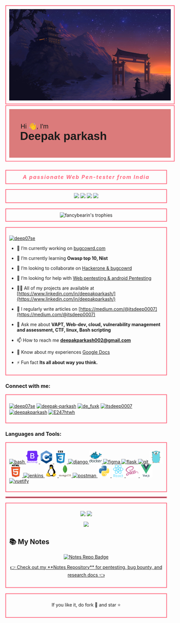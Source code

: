 <img src="./Assets/profile.jpg" style="text-align:center; border: 2px solid #ff6b81; padding : 10px;" >
<br>
<img src="./Assets/header.png" style="text-align:center; border: 2px solid #ff6b81; padding : 10px;">   <!--head imager-->
<div align="center">
  <h3 style="color: #ff6b81; font-style: italic; letter-spacing: 2px; border: 2px solid #ff6b81; padding: 10px;">A passionate Web Pen-tester from India</h3>
</div>






<div style="text-align:center; border: 2px solid #ff6b81; padding: 10px;">
<img src="https://badges.pufler.dev/visits/fancybearin/fancybearin"/> 
  <img src="https://badges.pufler.dev/years/fancybearin"/> 
 <img src="https://badges.pufler.dev/repos/fancybearin"/>
 <img src="https://badges.pufler.dev/commits/monthly/fancybearin" />
 </div>
<br>
<div style="text-align:center; border: 2px solid #ff6b81; padding: 10px;">
  <img src="https://github-profile-trophy.vercel.app/?username=fancybearin&theme=radical" alt="fancybearin's trophies"/>
</div>


<br>
<div style="border: 2px solid #ff6b81; padding: 10px;">
<p align="left"> <a href="https://twitter.com/deep07se" target="blank"><img src="https://img.shields.io/twitter/follow/deep07se?logo=twitter&style=for-the-badge" alt="deep07se" /></a> </p>

- 🔭 I’m currently working on [bugcowrd.com](https://bugcrowd.com/PB26Deepak)

- 🌱 I’m currently learning **Owasp top 10, Nist**

- 👯 I’m looking to collaborate on [Hackerone & bugcowrd](https://hackerone.com/pb26uk?type=admin)

- 🤝 I’m looking for help with [Web pentesting & android Pentesting](https://discord.gg/E247htwh)

- 👨‍💻 All of my projects are available at [https://www.linkedin.com/in/deepakparkash/](https://www.linkedin.com/in/deepakparkash/)

- 📝 I regularly write articles on [https://medium.com/@itsdeep0007](https://medium.com/@itsdeep0007)

- 💬 Ask me about **VAPT, Web-dev, cloud, vulnerability management and assessment, CTF, linux, Bash scripting**

- 📫 How to reach me **deepakparkash002@gmail.com**

- 📄 Know about my experiences [Google Docs](https://docs.google.com/document/u/2/d/e/2PACX-1vREVe9mH-umMnHAgMp24iv0tyJkdDQpEPYK0DGoI7sFTcBace9z_KneGP7eWMXBHG9ku4wponoQSBCF/pub)

- ⚡ Fun fact **Its all about way you think.**
</div>

<h3 align="left">Connect with me:</h3>
<div style="border: 2px solid #ff6b81; padding: 10px;">
<p align="left">
<a href="https://twitter.com/deep07se" target="blank"><img align="center" src="https://raw.githubusercontent.com/rahuldkjain/github-profile-readme-generator/master/src/images/icons/Social/twitter.svg" alt="deep07se" height="30" width="40" /></a>
<a href="https://linkedin.com/in/deepak-parkash" target="blank"><img align="center" src="https://raw.githubusercontent.com/rahuldkjain/github-profile-readme-generator/master/src/images/icons/Social/linked-in-alt.svg" alt="deepak-parkash" height="30" width="40" /></a>
<a href="https://instagram.com/de_fuxk" target="blank"><img align="center" src="https://raw.githubusercontent.com/rahuldkjain/github-profile-readme-generator/master/src/images/icons/Social/instagram.svg" alt="de_fuxk" height="30" width="40" /></a>
<a href="https://medium.com/itsdeep0007" target="blank"><img align="center" src="https://raw.githubusercontent.com/rahuldkjain/github-profile-readme-generator/master/src/images/icons/Social/medium.svg" alt="itsdeep0007" height="30" width="40" /></a>
<a href="https://www.hackerrank.com/deepakparkash" target="blank"><img align="center" src="https://raw.githubusercontent.com/rahuldkjain/github-profile-readme-generator/master/src/images/icons/Social/hackerrank.svg" alt="deepakparkash" height="30" width="40" /></a>
<a href="https://discord.gg/E247htwh" target="blank"><img align="center" src="https://raw.githubusercontent.com/rahuldkjain/github-profile-readme-generator/master/src/images/icons/Social/discord.svg" alt="E247htwh" height="30" width="40" /></a>
</p>
</div>
<h3 align="left">Languages and Tools:</h3>
<div style="border: 2px solid #ff6b81; padding: 10px;">
<p align="left"> <a href="https://www.gnu.org/software/bash/" target="_blank" rel="noreferrer"> <img src="https://www.vectorlogo.zone/logos/gnu_bash/gnu_bash-icon.svg" alt="bash" width="40" height="40"/> </a> <a href="https://getbootstrap.com" target="_blank" rel="noreferrer"> <img src="https://raw.githubusercontent.com/devicons/devicon/master/icons/bootstrap/bootstrap-plain-wordmark.svg" alt="bootstrap" width="40" height="40"/> </a> <a href="https://www.w3schools.com/cpp/" target="_blank" rel="noreferrer"> <img src="https://raw.githubusercontent.com/devicons/devicon/master/icons/cplusplus/cplusplus-original.svg" alt="cplusplus" width="40" height="40"/> </a> <a href="https://www.w3schools.com/css/" target="_blank" rel="noreferrer"> <img src="https://raw.githubusercontent.com/devicons/devicon/master/icons/css3/css3-original-wordmark.svg" alt="css3" width="40" height="40"/> </a> <a href="https://www.djangoproject.com/" target="_blank" rel="noreferrer"> <img src="https://cdn.worldvectorlogo.com/logos/django.svg" alt="django" width="40" height="40"/> </a> <a href="https://www.docker.com/" target="_blank" rel="noreferrer"> <img src="https://raw.githubusercontent.com/devicons/devicon/master/icons/docker/docker-original-wordmark.svg" alt="docker" width="40" height="40"/> </a> <a href="https://www.figma.com/" target="_blank" rel="noreferrer"> <img src="https://www.vectorlogo.zone/logos/figma/figma-icon.svg" alt="figma" width="40" height="40"/> </a> <a href="https://flask.palletsprojects.com/" target="_blank" rel="noreferrer"> <img src="https://www.vectorlogo.zone/logos/pocoo_flask/pocoo_flask-icon.svg" alt="flask" width="40" height="40"/> </a> <a href="https://git-scm.com/" target="_blank" rel="noreferrer"> <img src="https://www.vectorlogo.zone/logos/git-scm/git-scm-icon.svg" alt="git" width="40" height="40"/> </a> <a href="https://golang.org" target="_blank" rel="noreferrer"> <img src="https://raw.githubusercontent.com/devicons/devicon/master/icons/go/go-original.svg" alt="go" width="40" height="40"/> </a> <a href="https://www.w3.org/html/" target="_blank" rel="noreferrer"> <img src="https://raw.githubusercontent.com/devicons/devicon/master/icons/html5/html5-original-wordmark.svg" alt="html5" width="40" height="40"/> </a> <!--<a href="https://www.java.com" target="_blank" rel="noreferrer"> <img src="https://raw.githubusercontent.com/devicons/devicon/master/icons/java/java-original.svg" alt="java" width="40" height="40"/> </a>--> <a href="https://www.jenkins.io" target="_blank" rel="noreferrer"> <img src="https://www.vectorlogo.zone/logos/jenkins/jenkins-icon.svg" alt="jenkins" width="40" height="40"/> </a> <a href="https://www.linux.org/" target="_blank" rel="noreferrer"> <img src="https://raw.githubusercontent.com/devicons/devicon/master/icons/linux/linux-original.svg" alt="linux" width="40" height="40"/> </a> <a href="https://www.mongodb.com/" target="_blank" rel="noreferrer"> <img src="https://raw.githubusercontent.com/devicons/devicon/master/icons/mongodb/mongodb-original-wordmark.svg" alt="mongodb" width="40" height="40"/> </a> <a href="https://postman.com" target="_blank" rel="noreferrer"> <img src="https://www.vectorlogo.zone/logos/getpostman/getpostman-icon.svg" alt="postman" width="40" height="40"/> </a> <a href="https://www.python.org" target="_blank" rel="noreferrer"> <img src="https://raw.githubusercontent.com/devicons/devicon/master/icons/python/python-original.svg" alt="python" width="40" height="40"/> </a> <a href="https://reactjs.org/" target="_blank" rel="noreferrer"> <img src="https://raw.githubusercontent.com/devicons/devicon/master/icons/react/react-original-wordmark.svg" alt="react" width="40" height="40"/> </a> <a href="https://sass-lang.com" target="_blank" rel="noreferrer"> <img src="https://raw.githubusercontent.com/devicons/devicon/master/icons/sass/sass-original.svg" alt="sass" width="40" height="40"/> </a> <a href="https://vuejs.org/" target="_blank" rel="noreferrer"> <img src="https://raw.githubusercontent.com/devicons/devicon/master/icons/vuejs/vuejs-original-wordmark.svg" alt="vuejs" width="40" height="40"/> </a> <a href="https://vuetifyjs.com/en/" target="_blank" rel="noreferrer"> <img src="https://bestofjs.org/logos/vuetify.svg" alt="vuetify" width="40" height="40"/> </a> </p>
</div>
<!-- <h2 align="center">
  My Github Stats<img src="https://media.giphy.com/media/VgCDAzcKvsR6OM0uWg/giphy.gif" width="50">
</h2>
  -->

<hr style="text-align:center; border: 2px solid #ff6b81;">
<div style="border: 2px solid #ff6b81; padding: 10px;">
<p align = "center">
  <img  src = "https://github-readme-stats.vercel.app/api?username=FancybearIN&show_icons=true&theme=radical&line_height=26"> 
  <img src = "https://github-readme-stats.vercel.app/api/top-langs/?username=FancybearIN&hide=html,css,java,shaderlab,kotlin,hlsl&theme=radical&line_height=26">
</p> 

<p align = "center">
 <img  src="https://github-readme-streak-stats.herokuapp.com/?user=FancybearIN&show_icons=true&locale=en&layout=compact&theme=radical&line_height=0" />
</p> 

## 📚 My Notes

<p align="center">
  <a href="https://github.com/FancybearIN/notes">
    <img src="https://img.shields.io/badge/GitHub-Notes%20Repository-ff6b81?style=for-the-badge&logo=github" alt="Notes Repo Badge"/>
  </a>
</p>

<p align="center">
  <a href="https://github.com/FancybearIN/notes">
    👉 Check out my **Notes Repository** for pentesting, bug bounty, and research docs 👈
  </a>
</p>
<!-- <p align = "center">
 <img src="https://activity-graph.herokuapp.com/graph?username=FancybearIN&theme=redical">
</p>  -->
<!-- <hr style="text-align:center;
 border: 2px solid #ff6b81;"> -->
</div>
<br>
<div style="border: 2px solid #ff6b81; padding: 10px;">
<p align="center">If you like it, do fork 🍴 and star ⭐</p>
</div>

